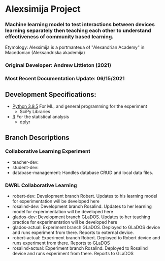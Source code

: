 # Alexsimija Project

### Machine learning model to test interactions between devices learning separately then teaching each other to understand effectiveness of community based learning. 

Etymology: Alexsimija is a portmanteua of "Alexandrian Academy" in Macedonian \(Aleksandriska akademija\)

### Original Developer: Andrew Littleton \(2021\)

### Most Recent Documentation Update: 06/15/2021

## Development Specifications:

* [Python 3.9.5](https://www.python.org/downloads/release/python-395/) For ML, and general programming for the experiment
  * SciPy Libraries
* [R](https://www.r-project.org/) For the statistical analysis
  * dplyr

## Branch Descriptions

### Collaborative Learning Experiment 

* teacher-dev: 
* student-dev:
* database-management: Handles database CRUD and local data files.

### DWRL Collaborative Learning 

* robert-dev: Development branch Robert. Updates to his learning model for experimentation will be developed here
* rosalind-dev: Development branch Rosalind. Updates to her learning model for experimentation will be developed here
* glados-dev: Development branch GLaDOS. Updates to her teaching practice for experimentation will be developed here
* glados-actual: Experiment branch GLaDOS. Deployed to GLaDOS device and runs experiment from there. Reports to external device.
* robert-actual: Experiment branch Robert. Deployed to Robert device and runs experiment from there. Reports to GLaDOS
* rosalind-actual: Experiment branch Rosalind. Deployed to Rosalind device and runs experiment from there. Reports to GLaDOS



